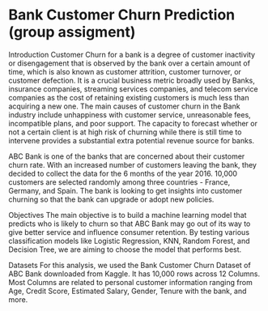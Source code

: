 # Bank Customer Churn Prediction (group assigment)

Introduction
Customer Churn for a bank is a degree of customer inactivity or disengagement that is observed by the bank over a certain amount of time, which is also known as customer attrition, customer turnover, or customer defection. It is a crucial business metric broadly used by Banks, insurance companies, streaming services companies, and telecom service companies as the cost of retaining existing customers is much less than acquiring a new one. The main causes of customer churn in the Bank industry include unhappiness with customer service, unreasonable fees, incompatible plans, and poor support. The capacity to forecast whether or not a certain client is at high risk of churning while there is still time to intervene provides a substantial extra potential revenue source for banks.

ABC Bank is one of the banks that are concerned about their customer churn rate. With an increased number of customers leaving the bank, they decided to collect the data for the 6 months of the year 2016. 10,000 customers are selected randomly among three countries - France, Germany, and Spain. The bank is looking to get insights into customer churning so that the bank can upgrade or adopt new policies.

Objectives
The main objective is to build a machine learning model that predicts who is likely to churn so that ABC Bank may go out of its way to give better service and influence consumer retention. By testing various classification models like Logistic Regression, KNN, Random Forest, and Decision Tree, we are aiming to choose the model that performs best.

Datasets
For this analysis, we used the Bank Customer Churn Dataset of ABC Bank downloaded from Kaggle. It has 10,000 rows across 12 Columns. Most Columns are related to personal customer information ranging from Age, Credit Score, Estimated Salary, Gender, Tenure with the bank, and more.
